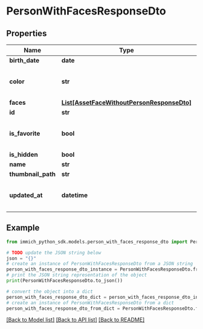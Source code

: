 # PersonWithFacesResponseDto


## Properties

Name | Type | Description | Notes
------------ | ------------- | ------------- | -------------
**birth_date** | **date** |  | 
**color** | **str** | This property was added in v1.126.0 | [optional] 
**faces** | [**List[AssetFaceWithoutPersonResponseDto]**](AssetFaceWithoutPersonResponseDto.md) |  | 
**id** | **str** |  | 
**is_favorite** | **bool** | This property was added in v1.126.0 | [optional] 
**is_hidden** | **bool** |  | 
**name** | **str** |  | 
**thumbnail_path** | **str** |  | 
**updated_at** | **datetime** | This property was added in v1.107.0 | [optional] 

## Example

```python
from immich_python_sdk.models.person_with_faces_response_dto import PersonWithFacesResponseDto

# TODO update the JSON string below
json = "{}"
# create an instance of PersonWithFacesResponseDto from a JSON string
person_with_faces_response_dto_instance = PersonWithFacesResponseDto.from_json(json)
# print the JSON string representation of the object
print(PersonWithFacesResponseDto.to_json())

# convert the object into a dict
person_with_faces_response_dto_dict = person_with_faces_response_dto_instance.to_dict()
# create an instance of PersonWithFacesResponseDto from a dict
person_with_faces_response_dto_from_dict = PersonWithFacesResponseDto.from_dict(person_with_faces_response_dto_dict)
```
[[Back to Model list]](../README.md#documentation-for-models) [[Back to API list]](../README.md#documentation-for-api-endpoints) [[Back to README]](../README.md)


